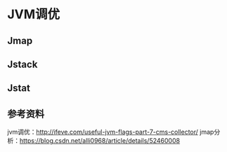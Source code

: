 # JVM调优

## Jmap

## Jstack

## Jstat

## 参考资料
jvm调优：http://ifeve.com/useful-jvm-flags-part-7-cms-collector/
jmap分析：https://blog.csdn.net/alli0968/article/details/52460008
